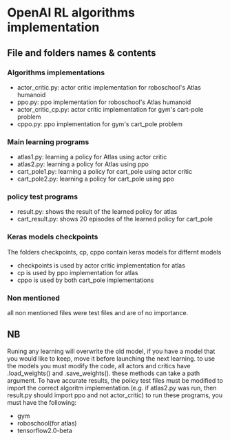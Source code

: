# OpenAI RL algorithms implementation
## File and folders names & contents
### Algorithms implementations
+ actor_critic.py: actor critic implementation for roboschool's Atlas humanoid
+ ppo.py: ppo implementation for roboschool's Atlas humanoid
+ actor_critic_cp.py: actor critic implementation for gym's cart-pole problem
+ cppo.py: ppo implementation for gym's cart_pole problem
### Main learning programs
+ atlas1.py: learning a policy for Atlas using actor critic
+ atlas2.py: learning a policy for Atlas using ppo
+ cart_pole1.py: learning a policy for cart_pole using actor critic
+ cart_pole2.py: learning a policy for cart_pole using ppo
### policy test programs
+ result.py: shows the result of the learned policy for atlas
+ cart_result.py: shows 20 episodes of the learned policy for cart_pole
### Keras models checkpoints
The folders checkpoints, cp, cppo contain keras models for differnt models
* checkpoints is used by actor critic implementation for atlas
* cp is used by ppo implementation for atlas
* cppo is used by both cart_pole implementations
### Non mentioned
all non mentioned files were test files and are of no importance.
## NB
Runing any learning will overwrite the old model, if you have a model that you would like to keep, move it before launching the next learning.
to use the models you must modify the code, all actors and critics have .load_weights() and .save_weights(). these methods can take a path argument.
To have accurate results, the policy test files must be modified to import the correct algoritm implementation.(e.g. if atlas2.py was run, then result.py should import ppo and not actor_critic)
to run these programs, you must have the following:
+ gym
+ roboschool(for atlas)
+ tensorflow2.0-beta
